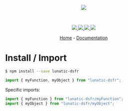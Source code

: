 <p align="center">
    <img src="https://user-images.githubusercontent.com/6702424/80216211-00ef5280-863e-11ea-81de-59f3a3d4b8e4.png">  
</p>
<p align="center">
    <i></i>
    <br>
    <br>
    <a href="https://github.com/isMattCoding/lunatic-dsfr/actions">
      <img src="https://github.com/isMattCoding/lunatic-dsfr/workflows/ci/badge.svg?branch=main">
    </a>
    <a href="https://bundlephobia.com/package/lunatic-dsfr">
      <img src="https://img.shields.io/bundlephobia/minzip/lunatic-dsfr">
    </a>
    <a href="https://www.npmjs.com/package/lunatic-dsfr">
      <img src="https://img.shields.io/npm/dw/lunatic-dsfr">
    </a>
    <a href="https://github.com/isMattCoding/lunatic-dsfr/blob/main/LICENSE">
      <img src="https://img.shields.io/npm/l/lunatic-dsfr">
    </a>
</p>
<p align="center">
  <a href="https://github.com/isMattCoding/lunatic-dsfr">Home</a>
  -
  <a href="https://github.com/isMattCoding/lunatic-dsfr">Documentation</a>
</p>

# Install / Import

```bash
$ npm install --save lunatic-dsfr
```

```typescript
import { myFunction, myObject } from "lunatic-dsfr";
```

Specific imports:

```typescript
import { myFunction } from "lunatic-dsfr/myFunction";
import { myObject } from "lunatic-dsfr/myObject";
```
